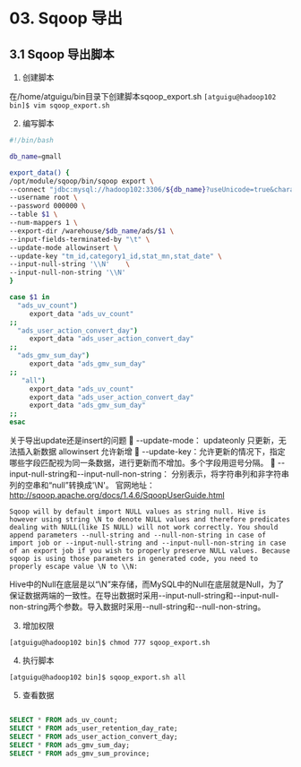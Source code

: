 # 03. Sqoop 导出

## 3.1 Sqoop 导出脚本

1. 创建脚本

在/home/atguigu/bin目录下创建脚本sqoop_export.sh
`[atguigu@hadoop102 bin]$ vim sqoop_export.sh`

2. 编写脚本

```bash
#!/bin/bash

db_name=gmall

export_data() {
/opt/module/sqoop/bin/sqoop export \
--connect "jdbc:mysql://hadoop102:3306/${db_name}?useUnicode=true&characterEncoding=utf-8"  \
--username root \
--password 000000 \
--table $1 \
--num-mappers 1 \
--export-dir /warehouse/$db_name/ads/$1 \
--input-fields-terminated-by "\t" \
--update-mode allowinsert \
--update-key "tm_id,category1_id,stat_mn,stat_date" \
--input-null-string '\\N'    \
--input-null-non-string '\\N'
}

case $1 in
  "ads_uv_count")
     export_data "ads_uv_count"
;;
  "ads_user_action_convert_day")
     export_data "ads_user_action_convert_day"
;;
  "ads_gmv_sum_day")
     export_data "ads_gmv_sum_day"
;;
   "all")
	 export_data "ads_uv_count"
	 export_data "ads_user_action_convert_day"
     export_data "ads_gmv_sum_day"
;;
esac

```

关于导出update还是insert的问题
	--update-mode：
updateonly   只更新，无法插入新数据
        allowinsert   允许新增 
	--update-key：允许更新的情况下，指定哪些字段匹配视为同一条数据，进行更新而不增加。多个字段用逗号分隔。
	--input-null-string和--input-null-non-string：
分别表示，将字符串列和非字符串列的空串和“null”转换成'\\N'。
官网地址：http://sqoop.apache.org/docs/1.4.6/SqoopUserGuide.html

```
Sqoop will by default import NULL values as string null. Hive is however using string \N to denote NULL values and therefore predicates dealing with NULL(like IS NULL) will not work correctly. You should append parameters --null-string and --null-non-string in case of import job or --input-null-string and --input-null-non-string in case of an export job if you wish to properly preserve NULL values. Because sqoop is using those parameters in generated code, you need to properly escape value \N to \\N:

```

Hive中的Null在底层是以“\N”来存储，而MySQL中的Null在底层就是Null，为了保证数据两端的一致性。在导出数据时采用--input-null-string和--input-null-non-string两个参数。导入数据时采用--null-string和--null-non-string。


3. 增加权限

`[atguigu@hadoop102 bin]$ chmod 777 sqoop_export.sh`

4. 执行脚本

`[atguigu@hadoop102 bin]$ sqoop_export.sh all`

5. 查看数据

```sql

SELECT * FROM ads_uv_count;
SELECT * FROM ads_user_retention_day_rate;
SELECT * FROM ads_user_action_convert_day;
SELECT * FROM ads_gmv_sum_day;
SELECT * FROM ads_gmv_sum_province;

```